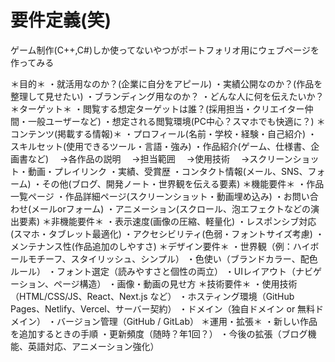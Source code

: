 # 要件定義(笑)

ゲーム制作(C++,C#)しか使ってないやつがポートフォリオ用にウェブページを作ってみる

＊目的＊
・就活用なのか？(企業に自分をアピール)
・実績公開なのか？(作品を整理して見せたい)
・ブランディング用なのか？
・どんな人に何を伝えたいか？
＊ターゲット＊
・閲覧する想定ターゲットは誰？(採用担当・クリエイター仲間・一般ユーザーなど)
・想定される閲覧環境(PC中心？スマホでも快適に？)
＊コンテンツ(掲載する情報)＊
・プロフィール(名前・学校・経験・自己紹介)
・スキルセット(使用できるツール・言語・強み)
・作品紹介(ゲーム、仕様書、企画書など)
　→各作品の説明
　→担当範囲
　→使用技術
　→スクリーンショット・動画・プレイリンク
・実績、受賞歴
・コンタクト情報(メール、SNS、フォーム)
・その他(ブログ、開発ノート・世界観を伝える要素)
＊機能要件＊
・作品一覧ページ
・作品詳細ページ(スクリーンショット・動画埋め込み)
・お問い合わせ(メールorフォーム)
・アニメーション(スクロール、泡エフェクトなどの演出要素)
＊非機能要件＊
・表示速度(画像の圧縮、軽量化)
・レスポンシブ対応(スマホ・タブレット最適化)
・アクセシビリティ(色弱・フォントサイズ考慮)
・メンテナンス性(作品追加のしやすさ)
＊デザイン要件＊
・世界観（例：ハイボールモチーフ、スタイリッシュ、シンプル）
・色使い（ブランドカラー、配色ルール）
・フォント選定（読みやすさと個性の両立）
・UIレイアウト（ナビゲーション、ページ構造）
・画像・動画の見せ方
＊技術要件＊
・使用技術（HTML/CSS/JS、React、Next.js など）
・ホスティング環境（GitHub Pages、Netlify、Vercel、サーバー契約）
・ドメイン（独自ドメイン or 無料ドメイン）
・バージョン管理（GitHub / GitLab）
＊運用・拡張＊
・新しい作品を追加するときの手順
・更新頻度（随時？年1回？）
・今後の拡張（ブログ機能、英語対応、アニメーション強化）